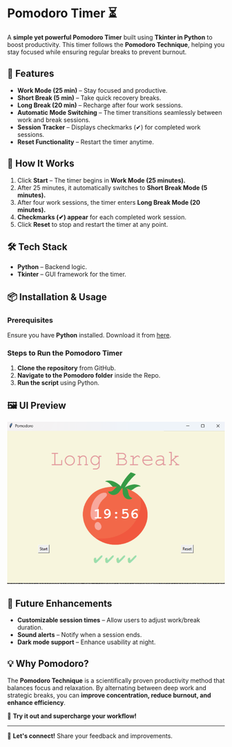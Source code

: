 # Pomodoro Timer ⏳  

A **simple yet powerful Pomodoro Timer** built using **Tkinter in Python** to boost productivity. This timer follows the **Pomodoro Technique**, helping you stay focused while ensuring regular breaks to prevent burnout.  

## 🚀 Features  
- **Work Mode (25 min)** – Stay focused and productive.  
- **Short Break (5 min)** – Take quick recovery breaks.  
- **Long Break (20 min)** – Recharge after four work sessions.  
- **Automatic Mode Switching** – The timer transitions seamlessly between work and break sessions.  
- **Session Tracker** – Displays checkmarks (✔) for completed work sessions.  
- **Reset Functionality** – Restart the timer anytime.  

## 🎯 How It Works  
1. Click **Start** – The timer begins in **Work Mode (25 minutes).**  
2. After 25 minutes, it automatically switches to **Short Break Mode (5 minutes).**  
3. After four work sessions, the timer enters **Long Break Mode (20 minutes).**  
4. **Checkmarks (✔) appear** for each completed work session.  
5. Click **Reset** to stop and restart the timer at any point.  

## 🛠 Tech Stack  
- **Python** – Backend logic.  
- **Tkinter** – GUI framework for the timer.  

## 📦 Installation & Usage  

### Prerequisites  
Ensure you have **Python** installed. Download it from [here](https://www.python.org/downloads/).  

### Steps to Run the Pomodoro Timer  
1. **Clone the repository** from GitHub.  
2. **Navigate to the Pomodoro folder** inside the Repo.  
3. **Run the script** using Python.  

## 🖼️ UI Preview  
![Pomodoro Timer Preview](Pomodoro/preview.png)


## 🔮 Future Enhancements  
- **Customizable session times** – Allow users to adjust work/break duration.  
- **Sound alerts** – Notify when a session ends.  
- **Dark mode support** – Enhance usability at night.  

## 💡 Why Pomodoro?  
The **Pomodoro Technique** is a scientifically proven productivity method that balances focus and relaxation. By alternating between deep work and strategic breaks, you can **improve concentration, reduce burnout, and enhance efficiency**.  

🚀 **Try it out and supercharge your workflow!**  

---  
 
📢 **Let's connect!** Share your feedback and improvements.
